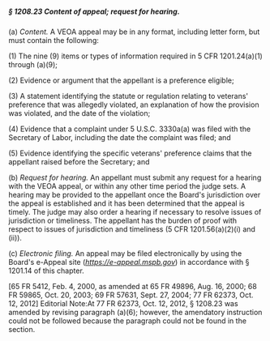 ##### § 1208.23 Content of appeal; request for hearing. #####

(a) *Content.* A VEOA appeal may be in any format, including letter form, but must contain the following:

(1) The nine (9) items or types of information required in 5 CFR 1201.24(a)(1) through (a)(9);

(2) Evidence or argument that the appellant is a preference eligible;

(3) A statement identifying the statute or regulation relating to veterans' preference that was allegedly violated, an explanation of how the provision was violated, and the date of the violation;

(4) Evidence that a complaint under 5 U.S.C. 3330a(a) was filed with the Secretary of Labor, including the date the complaint was filed; and

(5) Evidence identifying the specific veterans' preference claims that the appellant raised before the Secretary; and

(b) *Request for hearing.* An appellant must submit any request for a hearing with the VEOA appeal, or within any other time period the judge sets. A hearing may be provided to the appellant once the Board's jurisdiction over the appeal is established and it has been determined that the appeal is timely. The judge may also order a hearing if necessary to resolve issues of jurisdiction or timeliness. The appellant has the burden of proof with respect to issues of jurisdiction and timeliness (5 CFR 1201.56(a)(2)(i) and (ii)).

(c) *Electronic filing.* An appeal may be filed electronically by using the Board's e-Appeal site (*https://e-appeal.mspb.gov*) in accordance with § 1201.14 of this chapter.

[65 FR 5412, Feb. 4, 2000, as amended at 65 FR 49896, Aug. 16, 2000; 68 FR 59865, Oct. 20, 2003; 69 FR 57631, Sept. 27, 2004; 77 FR 62373, Oct. 12, 2012] Editorial Note:At 77 FR 62373, Oct. 12, 2012, § 1208.23 was amended by revising paragraph (a)(6); however, the amendatory instruction could not be followed because the paragraph could not be found in the section.